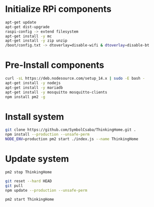 # Initialize RPi components
 ```sh
 apt-get update
 apt-get dist-upgrade
 raspi-config -> extend filesystem
 apt-get install -y mc
 apt-get install -y zip unzip
 /boot/config.txt -> dtoverlay=disable-wifi & dtoverlay=disable-bt
 ```

# Pre-Install components
 ```sh
 curl -sL https://deb.nodesource.com/setup_14.x | sudo -E bash -
 apt-get install -y nodejs
 apt-get install -y mariadb
 apt-get install -y mosquitto mosquitto-clients
 npm install pm2 -g
 ```

# Install system
 ```sh
 git clone https://github.com/SymbolCsaba/ThinkingHome.git .
 npm install --production --unsafe-perm
 NODE_ENV=production pm2 start ./index.js --name ThinkingHome
 ```

# Update system
 ```sh
 pm2 stop ThinkingHome
 
 git reset --hard HEAD
 git pull
 npm update --production --unsafe-perm
 
 pm2 start ThinkingHome
```
